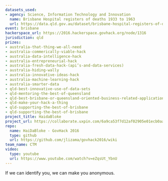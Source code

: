 ```yaml
---
datasets_used:
- agency: Science, Information Technology and Innovation
  name: Brisbane Hospital registers of deaths 1933 to 1963
  url: https://data.qld.gov.au/dataset/brisbane-hospital-registers-of-deaths-1933-to-1963
event: brisbane
hackerspace_url: https://2016.hackerspace.govhack.org/node/1316
jurisdiction: qld
prizes:
- australia-that-thing-we-all-need
- australia-commerically-viable-hack
- australia-data-intelligence-hack
- australia-entrepreneurial-hack
- australia-fresh-data-hack-(api’s-and-data-services)
- australia-hiding-wally
- australia-innovative-ideas-hack
- australia-machine-learning-hack
- australia-smarter-data
- qld-best-innovative-use-of-data-sets
- qld-mentoring-the-best-of-queensland
- qld-best-brisbane-or-queensland-oriented-business-related-application
- qld-make-your-hack-a-thing
- qld-supporting-the-best-of-brisbane
- qld-supporting-the-best-of-brisbane
project_title: HaidaBloke
project_url: https://collaborate.uxpin.com/6a9ca53f7d12af02905e01ecb0aae9e797c5639a#/pages/56694935
repo:
  name: HaiDaBloke - GovHack 2016
  type: github
  url: https://github.com/jlizama/govhack2016/wiki
team_name: CTM
video:
  type: youtube
  url: https://www.youtube.com/watch?v=eZqsUt_YbnU
---
```


If we can identify you, we can make you anonymous.